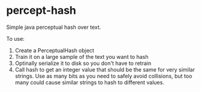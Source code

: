 percept-hash
============

Simple java perceptual hash over text.

To use:

1. Create a PerceptualHash object
2. Train it on a large sample of the text you want to hash
3. Optinally serialize it to disk so you don't have to retrain
4. Call hash to get an integer value that should be the same for very similar strings. Use as many bits as you need to safely avoid collisions, but too many could cause similar strings to hash to different values.

